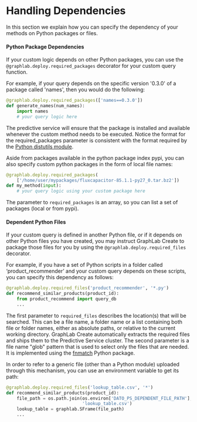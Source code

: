 # Handling Dependencies

In this section we explain how you can specify the dependency of your methods on Python packages or files.

#### Python Package Dependencies

If your custom logic depends on other Python packages, you can use the `@graphlab.deploy.required_packages` decorator for your custom query function.

For example, if your query depends on the specific version '0.3.0' of a package called 'names', then you would do the following:

```python
@graphlab.deploy.required_packages(['names==0.3.0'])
def generate_names(num_names):
    import names
    # your query logic here
```

The predictive service will ensure that the package is installed and available whenever the custom method needs to be executed.
Notice the format for the required_packages parameter is consistent with the format required by the [Python distutils module](https://docs.python.org/2.7/library/distutils.html).

Aside from packages available in the python package index pypi, you can also specify custom python packages in the form of local file names:

```python
@graphlab.deploy.required_packages(
    ['/home/user/mypackages/fluxcapacitor-85.1.1-py27_0.tar.bz2'])
def my_method(input):
    # your query logic using your custom package here
```

The parameter to `required_packages` is an array, so you can list a set of packages (local or from pypi).

#### Dependent Python Files

If your custom query is defined in another Python file, or if it depends on other Python files you have created, you may instruct GraphLab Create to package those files for you by using the `@graphlab.deploy.required_files` decorator.

For example, if you have a set of Python scripts in a folder called ‘product_recommender’ and your custom query depends on these scripts, you can specify this dependency as follows:

```python
@graphlab.deploy.required_files('product_recommender', '*.py')
def recommend_similar_products(product_id):
    from product_recommend import query_db
    ...
```

The first parameter to `required_files` describes the location(s) that will be searched. This can be a file name, a folder name or a list containing both file or folder names, either as absolute paths, or relative to the current working directory. GraphLab Create automatically extracts the required files and ships them to the Predictive Service cluster. The second parameter is a file name "glob" pattern that is used to select only the files that are needed. It is implemented using the [fnmatch](https://docs.python.org/2/library/fnmatch.html) Python package.

In order to refer to a generic file (other than a Python module) uploaded through this mechanism, you can use an environment variable to get its path:

```python
@graphlab.deploy.required_files('lookup_table.csv', '*')
def recommend_similar_products(product_id):
    file_path = os.path.join(os.environ['DATO_PS_DEPENDENT_FILE_PATH'],
                             'lookup_table.csv')
    lookup_table = graphlab.SFrame(file_path)
    ...
```
